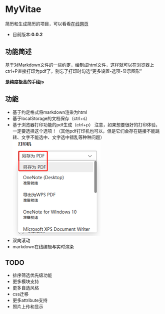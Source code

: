 # MyVitae
简历和生成简历的项目，可以看看[在线网页](http://sun-zhongjie-0426.gitee.io/my-vitae)
- 目前版本:**0.0.2**
## 功能简述
基于对Markdown文件的一些约定，绘制成html文件，这样就可以在浏览器上ctrl+P直接打印为pdf了。别忘了打印时勾选“更多设置-选项-显示图形”

**是纯度极高的手绘js**

## 功能
- 基于约定格式将markdown渲染为html
- 基于localStorage的文档保存（ctrl+s）
- 基于浏览器打印功能的pdf生成（ctrl+p）
  注意，如果想要很好的打印体验，一定要选择这个选项！（其他pdf打印机也可以，但是它们会存在链接不能跳转、文字不能选中、文字选中错乱等种种问题）
  ![printTip](pic/printTip.png)
- 双向滚动
- markdown在线编辑与实时渲染

## TODO
- 排序筛选优先级功能
- 更多模块支持
- 更多自选风格
- css迁移
- 更多attribute支持
- 照片上传和显示